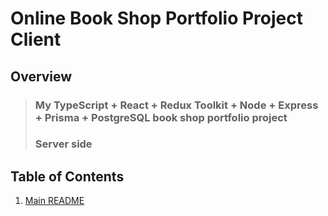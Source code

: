 # Online Book Shop Portfolio Project Client

## Overview

> ### My TypeScript + React + Redux Toolkit + Node + Express + Prisma + PostgreSQL book shop portfolio project
> ### Server side

## Table of Contents

1. [Main README](/README.md)